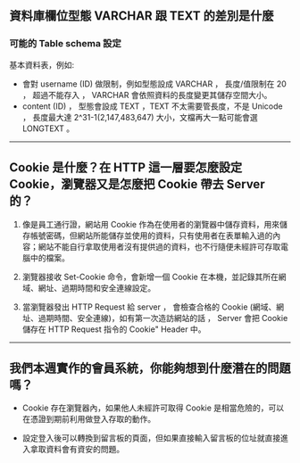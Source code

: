 ## 資料庫欄位型態 VARCHAR 跟 TEXT 的差別是什麼
### 可能的 Table schema 設定 
基本資料表，例如: 
- 會對 username (ID) 做限制，例如型態設成 VARCHAR ， 長度/值限制在 20 ， 超過不能存入 ， VARCHAR 會依照資料的長度變更其儲存空間大小。
- content (ID) ， 型態會設成 TEXT ，TEXT 不太需要管長度，不是 Unicode ， 長度最大達 2^31-1(2,147,483,647) 大小，文檔再大一點可能會選 LONGTEXT 。

***

## Cookie 是什麼？在 HTTP 這一層要怎麼設定 Cookie，瀏覽器又是怎麼把 Cookie 帶去 Server 的？
1. 像是員工通行證，網站用 Cookie 作為在使用者的瀏覽器中儲存資料，用來儲存帳號密碼，但網站所能儲存並使用的資料，只有使用者在表單輸入過的內容；網站不能自行拿取使用者沒有提供過的資料，也不行隨便未經許可存取電腦中的檔案。  

2. 瀏覽器接收 Set-Cookie 命令，會新增一個 Cookie 在本機，並記錄其所在網域、網址、過期時間和安全連線設定。 
        
3. 當瀏覽器發出 HTTP Request 給 server ， 會檢查合格的 Cookie (網域、網址、過期時間、安全連線)，如有第一次造訪網站的話 ， Server 會把 Cookie 儲存在 HTTP Request 指令的 Cookie" Header 中。 

***

## 我們本週實作的會員系統，你能夠想到什麼潛在的問題嗎？
- Cookie 存在瀏覽器內，如果他人未經許可取得 Cookie 是相當危險的，可以在憑證到期前利用做登入存取的動作。  

- 設定登入後可以轉換到留言板的頁面，但如果直接輸入留言板的位址就直接進入拿取資料會有資安的問題。  
